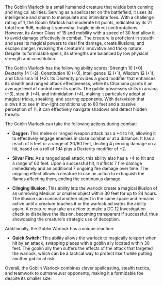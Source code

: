 The Goblin Warlock is a small humanoid creature that wields both cunning and magical abilities. Serving as a spellcaster on the battlefield, it uses its intelligence and charm to manipulate and intimidate foes. With a challenge rating of 1, the Goblin Warlock has moderate hit points, indicated by its 21 total from 6d6, making it somewhat fragile in direct confrontations. However, its Armor Class of 15 and mobility with a speed of 30 feet allow it to avoid damage effectively in combat. The creature is proficient in stealth and uses its magical powers to deal fire damage, create illusions, and escape danger, revealing the creature's innovative and tricky nature. Despite its formidable spells, its strengths are balanced by low physical strength and constitution.

The Goblin Warlock has the following ability scores: Strength 10 (+0), Dexterity 14 (+2), Constitution 10 (+0), Intelligence 12 (+1), Wisdom 12 (+1), and Charisma 14 (+2). Its Dexterity provides a good modifier that enhances its stealth and ranged attack effectiveness, while its Charisma grants it an average level of control over its spells. The goblin possesses skills in arcana (+3), stealth (+4), and intimidation (+4), making it particularly adept at magical tricks, sneaking, and scaring opponents. With darkvision that allows it to see in low-light conditions up to 60 feet and a passive perception of 11, it can effectively navigate shadows and detect hidden threats.

The Goblin Warlock can take the following actions during combat:

- **Dagger:** This melee or ranged weapon attack has a +4 to hit, allowing it to effectively engage enemies in close combat or at a distance. It has a reach of 5 feet or a range of 20/60 feet, dealing 4 piercing damage on a hit, based on a roll of 1d4 plus a Dexterity modifier of +2.

- **Silver Fire:** As a ranged spell attack, this ability also has a +4 to hit and a range of 60 feet. Upon a successful hit, it inflicts 7 fire damage immediately and an additional 7 ongoing fire damage over time. The ongoing effect allows a creature to use an action to extinguish the flames affecting them, ending the continuous damage.

- **Clinging Illusion:** This ability lets the warlock create a magical illusion of an unmoving Medium or smaller object within 30 feet for up to 24 hours. The illusion can conceal another object in the same space and remains active until a creature touches it or the warlock activates the ability again. A creature may take an action to make a DC 12 Investigation check to disbelieve the illusion, becoming transparent if successful, thus showcasing the creature's strategic use of deception.

Additionally, the Goblin Warlock has a unique reaction:

- **Quick Switch:** This ability allows the warlock to magically teleport when hit by an attack, swapping places with a goblin ally located within 30 feet. The goblin ally then suffers the effects of the attack that targeted the warlock, which can be a tactical way to protect itself while putting another goblin at risk.

Overall, the Goblin Warlock combines clever spellcasting, stealth tactics, and teamwork to outmaneuver opponents, making it a formidable foe despite its smaller size.